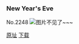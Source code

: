 ### New Year's Eve
No.2248
![图片不见了~~~](https://imgs.xkcd.com/comics/new_years_eve.png)

[原址](https://xkcd.com//2248) [下载](https://imgs.xkcd.com/comics/new_years_eve.png)

